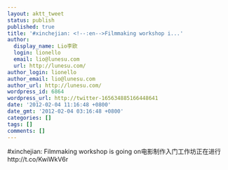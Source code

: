 ```yaml
---
layout: aktt_tweet
status: publish
published: true
title: '#xinchejian: <!--:en-->Filmmaking workshop i...'
author:
  display_name: Lio李欧
  login: lionello
  email: lio@lunesu.com
  url: http://lunesu.com/
author_login: lionello
author_email: lio@lunesu.com
author_url: http://lunesu.com/
wordpress_id: 6864
wordpress_url: http://twitter-165634885166448641
date: '2012-02-04 11:16:48 +0800'
date_gmt: '2012-02-04 03:16:48 +0800'
categories: []
tags: []
comments: []
---
```

<p>#xinchejian: <!--:en-->Filmmaking workshop is going on<!--:--><!--:zh-->电影制作入门工作坊正在进行<!--:--> http:&#47;&#47;t.co&#47;KwiWkV6r</p>
